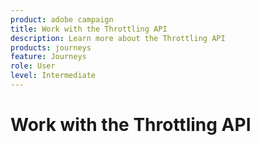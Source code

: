 ```yaml
---
product: adobe campaign
title: Work with the Throttling API
description: Learn more about the Throttling API
products: journeys
feature: Journeys
role: User
level: Intermediate
---
```

# Work with the Throttling API
